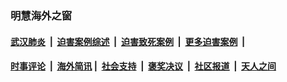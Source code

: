 
### 明慧海外之窗

####  [武汉肺炎](indexes/365.md?t=04030000) &nbsp;|&nbsp;  [迫害案例综述](indexes/328.md?t=04030000) &nbsp;|&nbsp; [迫害致死案例](indexes/277.md?t=04030000)  &nbsp;|&nbsp; [更多迫害案例](indexes/81.md?t=04030000)  &nbsp;|&nbsp; 
####  [时事评论](indexes/19.md?t=04030000) &nbsp;|&nbsp; [海外简讯](indexes/245.md?t=04030000)&nbsp;|&nbsp;  [社会支持](indexes/140.md?t=04030000) &nbsp;|&nbsp; [褒奖决议](indexes/282.md?t=04030000) &nbsp;|&nbsp; [社区报道](indexes/91.md?t=04030000)  &nbsp;|&nbsp; [天人之间](indexes/78.md?t=04030000) 


